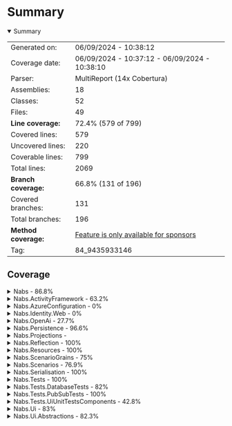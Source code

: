 # Summary
<details open><summary>Summary</summary>

|||
|:---|:---|
| Generated on: | 06/09/2024 - 10:38:12 |
| Coverage date: | 06/09/2024 - 10:37:12 - 06/09/2024 - 10:38:10 |
| Parser: | MultiReport (14x Cobertura) |
| Assemblies: | 18 |
| Classes: | 52 |
| Files: | 49 |
| **Line coverage:** | 72.4% (579 of 799) |
| Covered lines: | 579 |
| Uncovered lines: | 220 |
| Coverable lines: | 799 |
| Total lines: | 2069 |
| **Branch coverage:** | 66.8% (131 of 196) |
| Covered branches: | 131 |
| Total branches: | 196 |
| **Method coverage:** | [Feature is only available for sponsors](https://reportgenerator.io/pro) |
| Tag: | 84_9435933146 |

</details>

## Coverage
<details><summary>Nabs - 86.8%</summary>

|**Name**|**Line**|**Branch**|
|:---|---:|---:|
|**Nabs**|**86.8%**|**84.6%**|
|Nabs.NewValueService|66.6%|33.3%|
|Nabs.ValueObject`1|100%|100%|

</details>
<details><summary>Nabs.ActivityFramework - 63.2%</summary>

|**Name**|**Line**|**Branch**|
|:---|---:|---:|
|**Nabs.ActivityFramework**|**63.2%**|**41.6%**|
|Nabs.ActivityFramework.Activity`1|75.6%|58.3%|
|Nabs.ActivityFramework.ActivityStateValidator`1|42.8%|50%|
|Nabs.ActivityFramework.UiManifest.ActivityStateUiManifest`1|100%||
|Nabs.ActivityFramework.UiManifest.UiManifestResult|100%||
|Nabs.ActivityFramework.Workflow`1|0%|0%|

</details>
<details><summary>Nabs.AzureConfiguration - 0%</summary>

|**Name**|**Line**|**Branch**|
|:---|---:|---:|
|**Nabs.AzureConfiguration**|**0%**|****|
|Nabs.AzureConfiguration.DependencyInversionExtensions|0%||

</details>
<details><summary>Nabs.Identity.Web - 0%</summary>

|**Name**|**Line**|**Branch**|
|:---|---:|---:|
|**Nabs.Identity.Web**|**0%**|****|
|Nabs.Scenarios.DependencyInversionExtensions|0%||

</details>
<details><summary>Nabs.OpenAi - 27.7%</summary>

|**Name**|**Line**|**Branch**|
|:---|---:|---:|
|**Nabs.OpenAi**|**27.7%**|**40.9%**|
|Microsoft.Extensions.Configuration.Binder.SourceGeneration|61.9%|47.3%|
|Nabs.OpenAi.AiClient|33.3%||
|Nabs.OpenAi.Extensions.ChatPromptExtensions|0%|0%|
|Nabs.OpenAi.Extensions.EmbeddingsContentExtensions|0%|0%|
|Nabs.OpenAi.Extensions.SearchEmbeddingsContentExtensions|0%|0%|
|System.Runtime.CompilerServices|0%||

</details>
<details><summary>Nabs.Persistence - 96.6%</summary>

|**Name**|**Line**|**Branch**|
|:---|---:|---:|
|**Nabs.Persistence**|**96.6%**|**95.4%**|
|Nabs.Persistence.BaseDbContext|100%||
|Nabs.Persistence.DependencyInversionExtensions|100%||
|Nabs.Persistence.EntityRepository`1|100%||
|Nabs.Persistence.TenantableDbContext`1|100%|100%|
|Nabs.Persistence.TenantableDbContextFactory`1|87.5%|75%|
|Nabs.Persistence.TenantQueryExtensions|100%||

</details>
<details><summary>Nabs.Projections - </summary>

|**Name**|**Line**|**Branch**|
|:---|---:|---:|
|**Nabs.Projections**|****|****|

</details>
<details><summary>Nabs.Reflection - 100%</summary>

|**Name**|**Line**|**Branch**|
|:---|---:|---:|
|**Nabs.Reflection**|**100%**|**100%**|
|Nabs.Reflection.ReflectionExtensions|100%|100%|

</details>
<details><summary>Nabs.Resources - 100%</summary>

|**Name**|**Line**|**Branch**|
|:---|---:|---:|
|**Nabs.Resources**|**100%**|**100%**|
|Nabs.Resources.EmbeddedResourceLoader|100%|100%|

</details>
<details><summary>Nabs.ScenarioGrains - 75%</summary>

|**Name**|**Line**|**Branch**|
|:---|---:|---:|
|**Nabs.ScenarioGrains**|**75%**|**100%**|
|Nabs.ScenarioGrains.ScenarioGrain`1|100%|100%|
|OrleansCodeGen.Nabs.ScenarioGrains.Proxy_IScenarioGrain|0%||
|OrleansCodeGen.NabsScenarioGrains.Metadata_NabsScenarioGrains|0%||

</details>
<details><summary>Nabs.Scenarios - 76.9%</summary>

|**Name**|**Line**|**Branch**|
|:---|---:|---:|
|**Nabs.Scenarios**|**76.9%**|**100%**|
|Nabs.Scenarios.ApplicationContext|100%||
|Nabs.Scenarios.ScenarioBase`3|60%||
|Nabs.Scenarios.TenantId|100%|100%|

</details>
<details><summary>Nabs.Serialisation - 100%</summary>

|**Name**|**Line**|**Branch**|
|:---|---:|---:|
|**Nabs.Serialisation**|**100%**|**100%**|
|Nabs.Serialisation.DefaultJsonSerializer|100%||
|Nabs.Serialisation.GlobalSettings|100%|100%|

</details>
<details><summary>Nabs.Tests - 100%</summary>

|**Name**|**Line**|**Branch**|
|:---|---:|---:|
|**Nabs.Tests**|**100%**|**100%**|
|Nabs.Tests.Fixtures.ConfigurationTestFixtureBase|100%||
|Nabs.Tests.Fixtures.SimpleTestFixture|100%||
|Nabs.Tests.Fixtures.TestFixtureBase|100%||
|Nabs.Tests.FixtureTestBase`1|100%||
|Nabs.Tests.LoadEnumerableFromJsonDataAttribute`1|100%|100%|
|Nabs.Tests.LoadFromCsvDataAttribute`1|100%|100%|

</details>
<details><summary>Nabs.Tests.DatabaseTests - 82%</summary>

|**Name**|**Line**|**Branch**|
|:---|---:|---:|
|**Nabs.Tests.DatabaseTests**|**82%**|**83.3%**|
|Nabs.Tests.DatabaseTests.DatabaseContainerRunOnce|81%|83.3%|
|Nabs.Tests.DatabaseTests.DatabaseFixtureBase|100%||
|Nabs.Tests.DatabaseTests.DatabaseTestBase`1|100%||

</details>
<details><summary>Nabs.Tests.PubSubTests - 100%</summary>

|**Name**|**Line**|**Branch**|
|:---|---:|---:|
|**Nabs.Tests.PubSubTests**|**100%**|****|
|Nabs.Tests.PubSubTests.KafkaPubSubContainerRunOnce|100%||
|Nabs.Tests.PubSubTests.KafkaPubSubFixtureBase|100%||
|Nabs.Tests.PubSubTests.KafkaPubSubTestBase`1|100%||

</details>
<details><summary>Nabs.Tests.UiUnitTestsComponents - 42.8%</summary>

|**Name**|**Line**|**Branch**|
|:---|---:|---:|
|**Nabs.Tests.UiUnitTestsComponents**|**42.8%**|**33.3%**|
|Nabs.Tests.UiUnitTestsComponents.ExampleJsInterop|0%|0%|
|Nabs.Tests.UiUnitTestsComponents.TestMainComponent|66.6%|50%|

</details>
<details><summary>Nabs.Ui - 83%</summary>

|**Name**|**Line**|**Branch**|
|:---|---:|---:|
|**Nabs.Ui**|**83%**|**60%**|
|Nabs.Ui.ExampleJsInterop|0%|0%|
|Nabs.Ui.Forms.DynamicForm`1|92%|66.6%|
|Nabs.Ui.Forms.Footer|100%||
|Nabs.Ui.Forms.Header|100%||

</details>
<details><summary>Nabs.Ui.Abstractions - 82.3%</summary>

|**Name**|**Line**|**Branch**|
|:---|---:|---:|
|**Nabs.Ui.Abstractions**|**82.3%**|****|
|Nabs.Ui.Abstractions.BlazorUIGroupAttribute|100%||
|Nabs.Ui.Abstractions.BlazorUIHintAttribute|100%||
|Nabs.Ui.Abstractions.BlazorUiMappings|76.9%||

</details>
